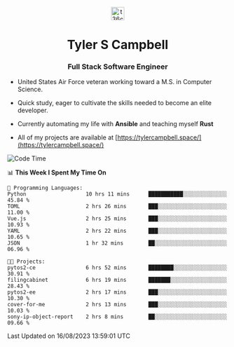 <p align="center">
<a href="https://www.linkedin.com/in/t36campbell" target="blank"><img align="center" src="https://ik.imagekit.io/t36campbell/Portfolio/linkedin.png.original_m8bbGgPh6.png" alt="t36campbell" height="30" width="30" /></a>
</p>
<h1 align="center">Tyler S Campbell</h1>
<h3 align="center">Full Stack Software Engineer</h3>

* United States Air Force veteran working toward a M.S. in Computer Science.

* Quick study, eager to cultivate the skills needed to become an elite developer.

* Currently automating my life with **Ansible** and teaching myself **Rust**

* All of my projects are available at [https://tylercampbell.space/](https://tylercampbell.space/)

<!--START_SECTION:waka-->
![Code Time](http://img.shields.io/badge/Code%20Time-2%2C702%20hrs%2017%20mins-blue)

📊 **This Week I Spent My Time On** 

```text
💬 Programming Languages: 
Python                   10 hrs 11 mins      ███████████░░░░░░░░░░░░░░   45.84 % 
TOML                     2 hrs 26 mins       ███░░░░░░░░░░░░░░░░░░░░░░   11.00 % 
Vue.js                   2 hrs 25 mins       ███░░░░░░░░░░░░░░░░░░░░░░   10.93 % 
YAML                     2 hrs 22 mins       ███░░░░░░░░░░░░░░░░░░░░░░   10.65 % 
JSON                     1 hr 32 mins        ██░░░░░░░░░░░░░░░░░░░░░░░   06.96 % 

🐱‍💻 Projects: 
pytos2-ce                6 hrs 52 mins       ████████░░░░░░░░░░░░░░░░░   30.91 % 
filingcabinet            6 hrs 19 mins       ███████░░░░░░░░░░░░░░░░░░   28.43 % 
pytos2-ee                2 hrs 17 mins       ███░░░░░░░░░░░░░░░░░░░░░░   10.30 % 
cover-for-me             2 hrs 13 mins       ███░░░░░░░░░░░░░░░░░░░░░░   10.03 % 
sony-ip-object-report    2 hrs 8 mins        ██░░░░░░░░░░░░░░░░░░░░░░░   09.66 % 
```


 Last Updated on 16/08/2023 13:59:01 UTC
<!--END_SECTION:waka-->
